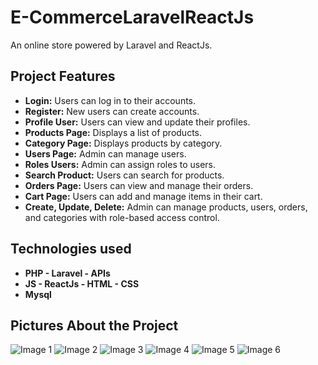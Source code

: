 # E-CommerceLaravelReactJs
An online store powered by Laravel and ReactJs.

## Project Features
- **Login:** Users can log in to their accounts.
- **Register:** New users can create accounts.
- **Profile User:** Users can view and update their profiles.
- **Products Page:** Displays a list of products.
- **Category Page:** Displays products by category.
- **Users Page:** Admin can manage users.
- **Roles Users:** Admin can assign roles to users.
- **Search Product:** Users can search for products.
- **Orders Page:** Users can view and manage their orders.
- **Cart Page:** Users can add and manage items in their cart.
- **Create, Update, Delete:** Admin can manage products, users, orders, and categories with role-based access control.
## Technologies used
- **PHP - Laravel - APIs**
- **JS - ReactJs - HTML - CSS**
- **Mysql**
## Pictures About the Project
![Image 1](https://github.com/abdullahAl-Houssein/E-CommerceLaravelReactJs/assets/93677750/7aecb6ab-a16f-43a8-a92a-94e2322f2223)
![Image 2](https://github.com/abdullahAl-Houssein/E-CommerceLaravelReactJs/assets/93677750/af9cad5e-eda5-4930-ad64-bef6e456f4bc)
![Image 3](https://github.com/abdullahAl-Houssein/E-CommerceLaravelReactJs/assets/93677750/348fd8eb-9314-4b00-b91d-92633407fec7)
![Image 4](https://github.com/abdullahAl-Houssein/E-CommerceLaravelReactJs/assets/93677750/0abc17e7-f8f2-4375-8a4a-acce3956da90)
![Image 5](https://github.com/abdullahAl-Houssein/E-CommerceLaravelReactJs/assets/93677750/d507f495-c8f9-4e7f-aa33-04945b1ae062)
![Image 6](https://github.com/abdullahAl-Houssein/E-CommerceLaravelReactJs/assets/93677750/794f1b45-9159-40c7-bf1c-aa26bbf05f55)
